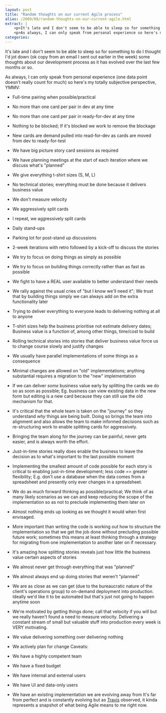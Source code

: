 ```yaml
---
layout: post
title: "Random thoughts on our current Agile process"
alias: /2009/08/random-thoughts-on-our-current-agile.html
extract: |
    <p>It's late and I don't seem to be able to sleep so for something to do I thought I'd jot down (ok copy from an email I sent out earlier in the week) some thoughts about our development process as it has evolved over the last few months or so.</p>
    <p>As always, I can only speak from personal experience so here's my totally subjective perspective, YMMV:</p>
categories:
---
```

It's late and I don't seem to be able to sleep so for something to do I thought I'd jot down (ok copy from an email I sent out earlier in the week) some thoughts about our development process as it has evolved over the last few months or so.

As always, I can only speak from personal experience (one data point doesn't really count for much) so here's my totally subjective perspective, YMMV:

* Full-time pairing when possible/practical
* No more than one card per pair in dev at any time
* No more than one card per pair in ready-for-dev at any time
* Nothing to be blocked; If it's blocked we work to remove the blockage
* New cards are demand pulled into read-for-dev as cards are moved from dev to ready-for-test
* We have big picture story card sessions as required
* We have planning meetings at the start of each iteration where we discuss what's "planned"
* We give everything t-shirt sizes (S, M, L)
* No technical stories; everything must be done because it delivers business value
* We don't measure velocity
* We aggressively split cards
* I repeat, we aggressively split cards
* Daily stand-ups
* Parking lot for post-stand up discussions
* 2-week iterations with retro followed by a kick-off to discuss the stories
* We try to focus on doing things as simply as possible
* We try to focus on building things correctly rather than as fast as possible
* We fight to have a REAL user available to better understand their needs
* We rally against the usual cries of "but I know we'll need it"; We trust that by building things simply we can always add on the extra functionality later
* Trying to deliver everything to everyone leads to delivering nothing at all to anyone
* T-shirt sizes help the business prioritise not estimate delivery dates; Business value is a function of, among other things, time/cost to build
* Rolling technical stories into stories that deliver business value force us to change course slowly and justify changes
* We usually have parallel implementations of some things as a consequence
* Minimal changes are allowed on "old" implementations; anything substantial requires a migration to the "new" implementation
* If we can deliver _some_ business value early by splitting the cards we do so as soon as possible; Eg. business can view existing data in the new form but editing is a new card because they can still use the old mechanism for that.
* It's critical that the whole team is taken on the "journey" so they understand _why_ things are being built. Doing so brings the team into alignment and also allows the team to make informed decisions such as re-structuring work to enable splitting cards for aggressively.
* Bringing the team along for the journey can be painful, never gets easier, and is always worth the effort.
* Just-in-time stories really does enable the business to leave the decision as to what's important to the last possible moment
* Implementing the smallest amount of code possible for each story is critical to enabling just-in-time development; less code == greater flexibility; E.g. don't use a database when the data comes from a spreadsheet and presently only ever changes in a spreadsheet.
* We do as much forward thinking as possible/practical; We think of as many likely scenarios as we can and keep reducing the scope of the implementation so as not to preclude implementing them later on
* Almost nothing ends up looking as we thought it would when first envisaged.
* More important than writing the code is working out how to structure the implementation so that we get the job done without precluding possible future work; sometimes this means at least thinking through a strategy for migrating from one implementation to another later on if necessary.
* It's amazing how splitting stories reveals just how little the business value certain aspects of stories
* We almost never get through everything that was "planned"
* We almost always end up doing stories that weren't "planned"
* We are as close as we can get (due to the bureaucratic nature of the client's operations group) to on-demand deployment into production. Ideally we'd like it to be automated but that's just not going to happen anytime soon
* We're motivated by getting things done; call that velocity if you will but we really haven't found a need to measure velocity. Delivering a constant stream of small but valuable stuff into production every week is VERY motivating.
* We value delivering something over delivering nothing
* We actively plan for change
Caveats:

* We have a highly competent team
* We have a fixed budget
* We have internal and external users
* We have UI and data-only users
* We have an existing implementation we are evolving away from
It's far from perfect and is constantly evolving but as [Travis](http://www.prozacblues.com/) observed, it kinda represents a snapshot of what being Agile means to me right now.
